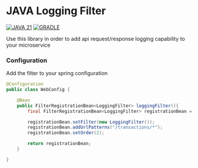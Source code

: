 # JAVA Logging Filter
[![JAVA 21](https://img.shields.io/badge/JAVA%20-21-blue.svg)](https://www.java.com/es/)
[![GRADLE](https://img.shields.io/badge/Gradle%20-8.8-red.svg)](https://gradle.org/)

Use this library in order to add api request/response logging capability to your microservice

### Configuration

Add the filter to your spring configuration 
```java
@Configuration
public class WebConfig {

    @Bean
    public FilterRegistrationBean<LoggingFilter> loggingFilter(){
        final FilterRegistrationBean<LoggingFilter> registrationBean = new FilterRegistrationBean<>();

        registrationBean.setFilter(new LoggingFilter());
        registrationBean.addUrlPatterns("/transactions/*");
        registrationBean.setOrder(2);

        return registrationBean;
    }

}
```
